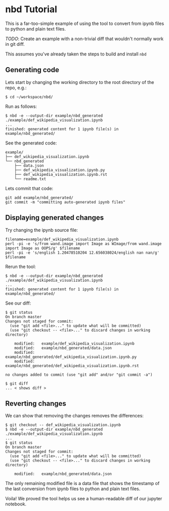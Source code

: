 nbd Tutorial
============

This is a far-too-simple example of using the tool to
convert from ipynb files to python and plain text files.

_TODO_: Create an example with a non-trivial diff that wouldn't normally work in git diff.

This assumes you've already taken the steps to build and install `nbd`

Generating code
---------------

Lets start by changing the working directory to the root directory of the repo, e.g.:
```
$ cd ~/workspace/nbd/
```

Run as follows:
```
$ nbd -e --output-dir example/nbd_generated ./example/def_wikipedia_visualization.ipynb
...
finished: generated content for 1 ipynb file(s) in example/nbd_generated/
```

See the generated code:
```
example/
├── def_wikipedia_visualization.ipynb
└── nbd_generated
    ├── data.json
    ├── def_wikipedia_visualization.ipynb.py
    ├── def_wikipedia_visualization.ipynb.rst
    └── readme.txt
```

Lets commit that code:
```
git add example/nbd_generated/
git commit -m "committing auto-generated ipynb files"
```

Displaying generated changes
----------------------------

Try changing the ipynb source file:
```
filename=example/def_wikipedia_visualization.ipynb
perl -pi -e 's/from wand.image import Image as WImage/from wand.image import Image as OOPS/g' $filename
perl -pi -e 's/english 1.20478510204 12.656038024/english nan nan/g' $filename
```

Rerun the tool:
```
$ nbd -e --output-dir example/nbd_generated ./example/def_wikipedia_visualization.ipynb
...
finished: generated content for 1 ipynb file(s) in example/nbd_generated/
```

See our diff:
```
$ git status
On branch master
Changes not staged for commit:
  (use "git add <file>..." to update what will be committed)
  (use "git checkout -- <file>..." to discard changes in working directory)

    modified:   example/def_wikipedia_visualization.ipynb
    modified:   example/nbd_generated/data.json
    modified:   example/nbd_generated/def_wikipedia_visualization.ipynb.py
    modified:   example/nbd_generated/def_wikipedia_visualization.ipynb.rst

no changes added to commit (use "git add" and/or "git commit -a")

$ git diff
... < shows diff >
```

Reverting changes
-----------------

We can show that removing the changes removes the differences:
```
$ git checkout -- def_wikipedia_visualization.ipynb
$ nbd -e --output-dir example/nbd_generated ./example/def_wikipedia_visualization.ipynb
...
$ git status
On branch master
Changes not staged for commit:
  (use "git add <file>..." to update what will be committed)
  (use "git checkout -- <file>..." to discard changes in working directory)

    modified:   example/nbd_generated/data.json
```

The only remaining modified file is a data file that shows the timestamp
of the last conversion from ipynb files to python and plain text files.

Voila! We proved the tool helps us see a human-readable diff of our jupyter notebook.
